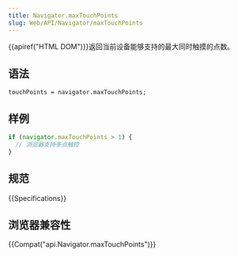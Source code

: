 ```yaml
---
title: Navigator.maxTouchPoints
slug: Web/API/Navigator/maxTouchPoints
---
```


{{apiref("HTML DOM")}}返回当前设备能够支持的最大同时触摸的点数。

## 语法

```plain
touchPoints = navigator.maxTouchPoints;
```

## 样例

```js
if (navigator.maxTouchPoints > 1) {
  // 浏览器支持多点触控
}
```

## 规范

{{Specifications}}

## 浏览器兼容性

{{Compat("api.Navigator.maxTouchPoints")}}
